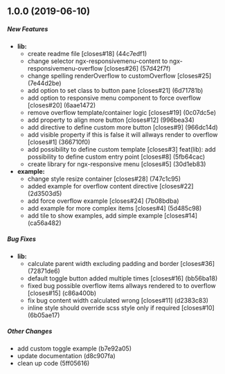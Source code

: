 ## 1.0.0 (2019-06-10)

##### New Features

* **lib:**
  *  create readme file [closes#18] (44c7edf1)
  *  change selector ngx-responsivemenu-content to ngx-responsivemenu-overflow [closes#26] (57d42f7f)
  *  change spelling renderOverflow to customOverflow [closes#25] (7e44d2be)
  *  add option to set class to button pane [closes#21] (6d71781b)
  *  add option to responsive menu component to force overflow [closes#20] (6aae1472)
  *  remove overflow template/container logic [closes#19] (0c07dc5e)
  *  add property to align more button [closes#12] (996bea34)
  *  add directive to define custom more button [closes#9] (966dc14d)
  *  add visible property if this is false it will allways render to overflow [closes#1] (366710f0)
  *  add possibility to define custom template [closes#3] feat(lib): add possibility to define custom entry point [closes#8] (5fb64cac)
  *  create library for ngx-responsive menu [closes#5] (30d1eb83)
* **example:**
  *  change style resize container [closes#28] (747c1c95)
  *  added example for overflow content directive [closes#22] (2d3503d5)
  *  add force overflow example [closes#24] (7b08bdba)
  *  add example for more complex items [closes#4] (5d485c98)
  *  add tile to show examples, add simple example [closes#14] (ca56a482)

##### Bug Fixes

* **lib:**
  *  calculate parent width excluding padding and border [closes#36] (72871de6)
  *  default toggle button added multiple times [closes#16] (bb56ba18)
  *  fixed bug possible overflow items allways rendered to to overflow [closes#15] (c86a400b)
  *  fix bug content width calculated wrong [closes#11] (d2383c83)
  *  inline style should override scss style only if required [closes#10] (6b05ae17)

##### Other Changes

*  add custom toggle example (b7e92a05)
*  update documentation (d8c907fa)
*  clean up code (5ff05616)

